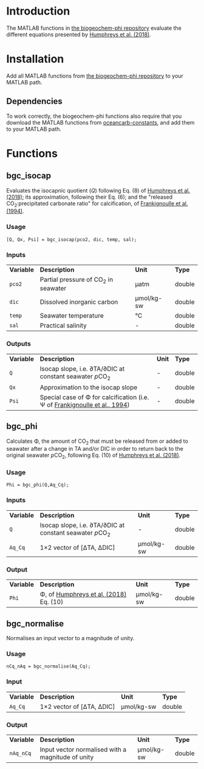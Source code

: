 # Introduction

The MATLAB functions in [the biogeochem-phi repository](https://github.com/mvdh7/biogeochem-phi) evaluate the different equations presented by <a href="https://doi.org/10.1016/j.marchem.2017.12.006">Humphreys et al. (2018)</a>.

# Installation

Add all MATLAB functions from [the biogeochem-phi repository](https://github.com/mvdh7/biogeochem-phi) to your MATLAB path.

## Dependencies

To work correctly, the biogeochem-phi functions also require that you download the MATLAB functions from [oceancarb-constants](https://github.com/mvdh7/oceancarb-constants), and add them to your MATLAB path.

# Functions

## bgc_isocap

Evaluates the isocapnic quotient (<i>Q</i>) following Eq. (8) of <a href="https://doi.org/10.1016/j.marchem.2017.12.006">Humphreys et al. (2018)</a>; its approximation, following their Eq. (6); and the "released CO<sub>2</sub>:precipitated carbonate ratio" for calcification, of <a href="https://doi.org/10.4319/lo.1994.39.2.0458">Frankignoulle et al. (1994)</a>.

### Usage

`[Q, Qx, Psi] = bgc_isocap(pco2, dic, temp, sal);`

### Inputs

<table><tr>

<td><b>Variable</b></td>
<td><b>Description</b></td>
<td><b>Unit</b></td>
<td><b>Type</b></td>
</tr><tr>

<td><code>pco2</code></td>
<td>Partial pressure of CO<sub>2</sub> in seawater</td>
<td>μatm</td>
<td>double</td>
</tr><tr>

<td><code>dic</code></td>
<td>Dissolved inorganic carbon</td>
<td>μmol/kg-sw</td>
<td>double</td>
</tr><tr>

<td><code>temp</code></td>
<td>Seawater temperature</td>
<td>°C</td>
<td>double</td>
</tr><tr>

<td><code>sal</code></td>
<td>Practical salinity</td>
<td>-</td>
<td>double</td>
</tr></table>

### Outputs

<table><tr>

<td><b>Variable</b></td>
<td><b>Description</b></td>
<td><b>Unit</b></td>
<td><b>Type</b></td>
</tr><tr>

<td><code>Q</code></td>
<td>Isocap slope, i.e. ∂TA/∂DIC at constant seawater <i>p</i>CO<sub>2</sub></td>
<td>-</td>
<td>double</td>
</tr><tr>

<td><code>Qx</code></td>
<td>Approximation to the isocap slope</td>
<td>-</td>
<td>double</td>
</tr><tr>

<td><code>Psi</code></td>
<td>Special case of Φ for calcification (i.e. Ψ of <a href="https://doi.org/10.4319/lo.1994.39.2.0458">Frankignoulle et al., 1994</a>)</td>
<td>-</td>
<td>double</td>
</tr></table>

## bgc_phi

Calculates Φ, the amount of CO<sub>2</sub> that must be released from or added to seawater after a change in TA and/or DIC in order to return back to the original seawater <i>p</i>CO<sub>2</sub>, following Eq. (10) of <a href="https://doi.org/10.1016/j.marchem.2017.12.006">Humphreys et al. (2018)</a>.

### Usage

`Phi = bgc_phi(Q,Aq_Cq);`

### Inputs

<table><tr>

<td><b>Variable</b></td>
<td><b>Description</b></td>
<td><b>Unit</b></td>
<td><b>Type</b></td>
</tr><tr>

<td><code>Q</code></td>
<td>Isocap slope, i.e. ∂TA/∂DIC at constant seawater <i>p</i>CO<sub>2</sub></td>
<td>-</td>
<td>double</td>
</tr><tr>

<td><code>Aq_Cq</code></td>
<td>1×2 vector of [ΔTA, ΔDIC]</td>
<td>μmol/kg-sw</td>
<td>double</td>
</tr></table>

### Output

<table><tr>

<td><b>Variable</b></td>
<td><b>Description</b></td>
<td><b>Unit</b></td>
<td><b>Type</b></td>
</tr><tr>

<td><code>Phi</code></td>
<td>Φ, of <a href="https://doi.org/10.1016/j.marchem.2017.12.006">Humphreys et al. (2018)</a> Eq. (10)</td>
<td>μmol/kg-sw</td>
<td>double</td>
</tr></table>

## bgc_normalise

Normalises an input vector to a magnitude of unity.

### Usage

`nCq_nAq = bgc_normalise(Aq_Cq);`

### Input

<table><tr>

<td><b>Variable</b></td>
<td><b>Description</b></td>
<td><b>Unit</b></td>
<td><b>Type</b></td>
</tr><tr>

<td><code>Aq_Cq</code></td>
<td>1×2 vector of [ΔTA, ΔDIC]</td>
<td>μmol/kg-sw</td>
<td>double</td>
</tr></table>

### Output

<table><tr>

<td><b>Variable</b></td>
<td><b>Description</b></td>
<td><b>Unit</b></td>
<td><b>Type</b></td>
</tr><tr>

<td><code>nAq_nCq</code></td>
<td>Input vector normalised with a magnitude of unity</td>
<td>μmol/kg-sw</td>
<td>double</td>
</tr></table>
